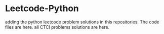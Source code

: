 # Leetcode-Python
adding the python leetcode problem solutions in this repositories. 
The code files are here. 
all CTCI problems solutions are here.  
   
 





















































































































































































































































































































































































































































































































































































































































































































































































































































































































































































































































































































































































































































































































































